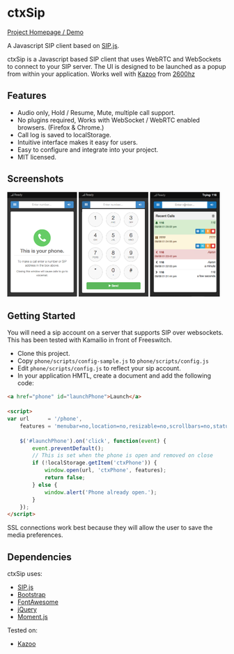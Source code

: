 # ctxSip

[Project Homepage / Demo](https://collecttix.github.io/ctxSip/)

A Javascript SIP client based on [SIP.js](http://sipjs.com/).

ctxSip is a Javascript based SIP client that uses WebRTC and WebSockets to connect to your SIP server.  The UI is designed to be launched as a popup from within your application.  Works well with [Kazoo](https://github.com/2600hz/kazoo) from [2600hz](http://2600hz.com)

## Features

- Audio only, Hold / Resume, Mute, multiple call support.
- No plugins required, Works with WebSocket / WebRTC enabled browsers. (Firefox & Chrome.)
- Call log is saved to localStorage.
- Intuitive interface makes it easy for users.
- Easy to configure and integrate into your project.
- MIT licensed.

## Screenshots

<img src="img/screenshots/1.png" width="160" height="240">
<img src="img/screenshots/2.png" width="160" height="240">
<img src="img/screenshots/3.png" width="160" height="240">

## Getting Started

You will need a sip account on a server that supports SIP over websockets.  This has been tested with
Kamailio in front of Freeswitch.

- Clone this project.
- Copy `phone/scripts/config-sample.js` to `phone/scripts/config.js`
- Edit `phone/scripts/config.js` to reflect your sip account.
- In your application HMTL, create a document and add the following code:

```html
<a href="phone" id="launchPhone">Launch</a>

<script>
var url      = '/phone',
    features = 'menubar=no,location=no,resizable=no,scrollbars=no,status=no,addressbar=no,width=320,height=480';

    $('#launchPhone').on('click', function(event) {
        event.preventDefault();
        // This is set when the phone is open and removed on close
        if (!localStorage.getItem('ctxPhone')) {
            window.open(url, 'ctxPhone', features);
            return false;
        } else {
            window.alert('Phone already open.');
        }
    });
</script>
```

SSL connections work best because they will allow the user to save the media preferences.


## Dependencies

ctxSip uses:

- [SIP.js](http://sipjs.com/)
- [Bootstrap](http://getbootstrap.com/)
- [FontAwesome](http://fortawesome.github.io/Font-Awesome/)
- [jQuery](http://jquery.com/)
- [Moment.js](http://momentjs.com/)

Tested on:

- [Kazoo](http://2600hz.com)
